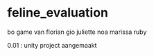 # feline_evaluation
bo game van florian gio juliette noa marissa ruby


0.01 : unity project aangemaakt
